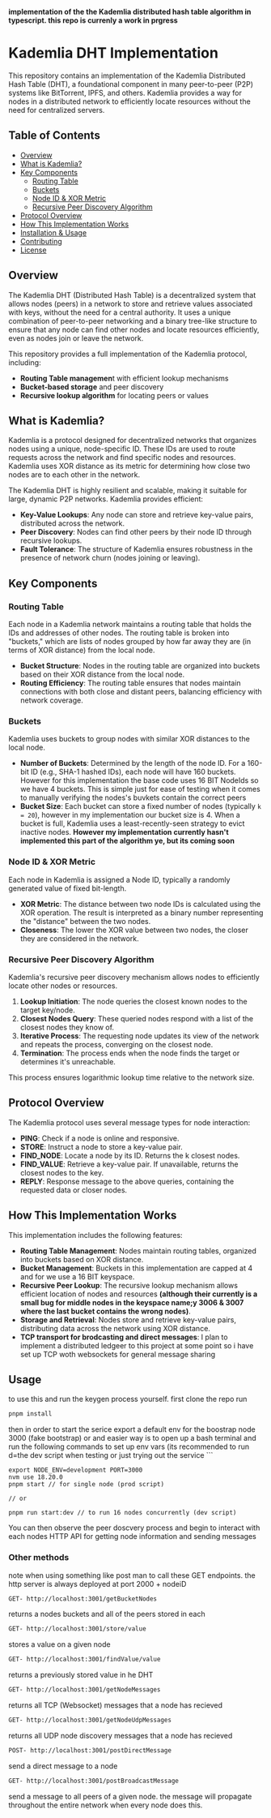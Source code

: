 **implementation of the the Kademlia distributed hash table algorithm in typescript. this repo is currenly a work in prgress**

# Kademlia DHT Implementation

This repository contains an implementation of the Kademlia Distributed Hash Table (DHT), a foundational component in many peer-to-peer (P2P) systems like BitTorrent, IPFS, and others. Kademlia provides a way for nodes in a distributed network to efficiently locate resources without the need for centralized servers.

## Table of Contents

- [Overview](#overview)
- [What is Kademlia?](#what-is-kademlia)
- [Key Components](#key-components)
  - [Routing Table](#routing-table)
  - [Buckets](#buckets)
  - [Node ID & XOR Metric](#node-id--xor-metric)
  - [Recursive Peer Discovery Algorithm](#recursive-peer-discovery-algorithm)
- [Protocol Overview](#protocol-overview)
- [How This Implementation Works](#how-this-implementation-works)
- [Installation & Usage](#installation--usage)
- [Contributing](#contributing)
- [License](#license)

## Overview

The Kademlia DHT (Distributed Hash Table) is a decentralized system that allows nodes (peers) in a network to store and retrieve values associated with keys, without the need for a central authority. It uses a unique combination of peer-to-peer networking and a binary tree-like structure to ensure that any node can find other nodes and locate resources efficiently, even as nodes join or leave the network.

This repository provides a full implementation of the Kademlia protocol, including:

- **Routing Table managemen**t with efficient lookup mechanisms
- **Bucket-based storage** and peer discovery
- **Recursive lookup algorithm** for locating peers or values

## What is Kademlia?

Kademlia is a protocol designed for decentralized networks that organizes nodes using a unique, node-specific ID. These IDs are used to route requests across the network and find specific nodes and resources. Kademlia uses XOR distance as its metric for determining how close two nodes are to each other in the network.

The Kademlia DHT is highly resilient and scalable, making it suitable for large, dynamic P2P networks. Kademlia provides efficient:

- **Key-Value Lookups**: Any node can store and retrieve key-value pairs, distributed across the network.
- **Peer Discovery**: Nodes can find other peers by their node ID through recursive lookups.
- **Fault Tolerance**: The structure of Kademlia ensures robustness in the presence of network churn (nodes joining or leaving).

## Key Components

### Routing Table

Each node in a Kademlia network maintains a routing table that holds the IDs and addresses of other nodes. The routing table is broken into "buckets," which are lists of nodes grouped by how far away they are (in terms of XOR distance) from the local node.

- **Bucket Structure**: Nodes in the routing table are organized into buckets based on their XOR distance from the local node.
- **Routing Efficiency**: The routing table ensures that nodes maintain connections with both close and distant peers, balancing efficiency with network coverage.

### Buckets

Kademlia uses buckets to group nodes with similar XOR distances to the local node.

- **Number of Buckets**: Determined by the length of the node ID. For a 160-bit ID (e.g., SHA-1 hashed IDs), each node will have 160 buckets. However for this implementation the base code uses 16 BIT NodeIds so we have 4 buckets. This is simple just for ease of testing when it comes to manually verifying the nodes's buvkets contain the correct peers
- **Bucket Size**: Each bucket can store a fixed number of nodes (typically `k = 20`), however in my implementation our bucket size is 4. When a bucket is full, Kademlia uses a least-recently-seen strategy to evict inactive nodes. **However my implementation currently hasn't implemented this part of the algorithm ye, but its coming soon**

### Node ID & XOR Metric

Each node in Kademlia is assigned a Node ID, typically a randomly generated value of fixed bit-length.

- **XOR Metric**: The distance between two node IDs is calculated using the XOR operation. The result is interpreted as a binary number representing the "distance" between the two nodes.
- **Closeness**: The lower the XOR value between two nodes, the closer they are considered in the network.

### Recursive Peer Discovery Algorithm

Kademlia's recursive peer discovery mechanism allows nodes to efficiently locate other nodes or resources.

1. **Lookup Initiation**: The node queries the closest known nodes to the target key/node.
2. **Closest Nodes Query**: These queried nodes respond with a list of the closest nodes they know of.
3. **Iterative Process**: The requesting node updates its view of the network and repeats the process, converging on the closest node.
4. **Termination**: The process ends when the node finds the target or determines it's unreachable.

This process ensures logarithmic lookup time relative to the network size.

## Protocol Overview

The Kademlia protocol uses several message types for node interaction:

- **PING**: Check if a node is online and responsive.
- **STORE**: Instruct a node to store a key-value pair.
- **FIND_NODE**: Locate a node by its ID. Returns the k closest nodes.
- **FIND_VALUE**: Retrieve a key-value pair. If unavailable, returns the closest nodes to the key.
- **REPLY**: Response message to the above queries, containing the requested data or closer nodes.

## How This Implementation Works

This implementation includes the following features:

- **Routing Table Management**: Nodes maintain routing tables, organized into buckets based on XOR distance.
- **Bucket Management**: Buckets in this implementation are capped at 4 and for we use a 16 BIT keyspace.
- **Recursive Peer Lookup**: The recursive lookup mechanism allows efficient location of nodes and resources **(although their currently is a small bug for middle nodes in the keyspace name;y 3006 & 3007 where the last bucket contains the wrong nodes)**.
- **Storage and Retrieval**: Nodes store and retrieve key-value pairs, distributing data across the network using XOR distance.
- **TCP transport for brodcasting and direct messages**: I plan to implement a distributed ledgeer to this project at some point so i have set up TCP woth websockets for general message sharing

## Usage
to use this and run the keygen process yourself. first clone the repo run 
```bash
pnpm install
```
then in order to start the serice export a default env for the boostrap node 3000 (fake bootstrap) or and easier way is to open up a bash terminal and run the following commands to set up env vars (its recommended to run d=the dev script when testing or just trying out the service ```
```
export NODE_ENV=development PORT=3000
nvm use 18.20.0
pnpm start // for single node (prod script)

// or

pnpm run start:dev // to run 16 nodes concurrently (dev script)
```
You can then observe the peer doscvery process and begin to interact with each nodes HTTP API for getting node information and sending messages

### Other methods
note when using something like post man to call these GET endpoints. the http server is always deployed at port 2000 + nodeiD
```bash
GET- http://localhost:3001/getBucketNodes
```
returns a nodes buckets and all of the peers stored in each
```bash
GET- http://localhost:3001/store/value
```
stores a value on a given node
```bash
GET- http://localhost:3001/findValue/value
```
returns a previously stored value in he DHT

```bash
GET- http://localhost:3001/getNodeMessages
```
returns all TCP (Websocket) messages that a node has recieved

```bash
GET- http://localhost:3001/getNodeUdpMessages
```
returns all UDP node discovery messages that a node has recieved

```bash
POST- http://localhost:3001/postDirectMessage
```
send a direct message to a node

```bash
GET- http://localhost:3001/postBroadcastMessage
```
send a message to all peers of a given node. the message will propagate throughout the entire network when every node does this.

